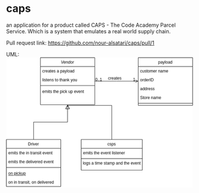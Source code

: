 # caps
an application for a product called CAPS - The Code Academy Parcel Service. Which is a system that emulates a real world supply chain.

Pull request link: https://github.com/nour-alsatari/caps/pull/1

UML: !['uml'](./uml.png)